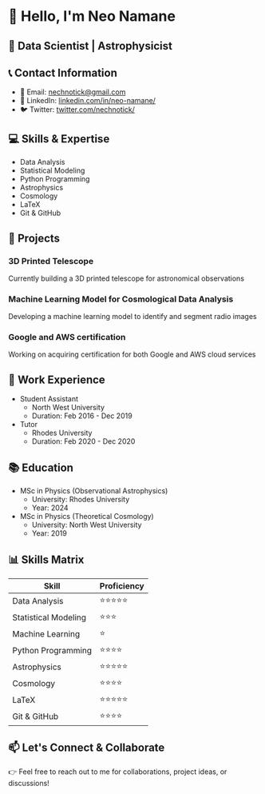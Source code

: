 # 👋 Hello, I'm Neo Namane

## 🌟 Data Scientist | Astrophysicist

## 📞 Contact Information
- 📧 Email: nechnotick@gmail.com
- 🔗 LinkedIn: [linkedin.com/in/neo-namane/](https://www.linkedin.com/in/neo-namane/)
- 🐦 Twitter: [twitter.com/nechnotick/](https://twitter.com/nechnotick/)

## 💻 Skills & Expertise
- Data Analysis
- Statistical Modeling
- Python Programming
- Astrophysics
- Cosmology
- LaTeX
- Git & GitHub

## 🚀 Projects
### 3D Printed Telescope
Currently building a 3D printed telescope for astronomical observations

### Machine Learning Model for Cosmological Data Analysis
Developing a machine learning model to identify and segment radio images

### Google and AWS certification
Working on acquiring certification for both Google and AWS cloud services

## 🌟 Work Experience
- Student Assistant
  - North West University
  - Duration: Feb 2016 - Dec 2019
- Tutor
  - Rhodes University
  - Duration: Feb 2020 - Dec 2020

## 📚 Education
- MSc in Physics (Observational Astrophysics)
  - University: Rhodes University
  - Year: 2024
- MSc in Physics (Theoretical Cosmology)
  - University: North West University
  - Year: 2019


## 📊 Skills Matrix
| Skill                | Proficiency |
|----------------------|-------------|
| Data Analysis        | ⭐️⭐️⭐️⭐️⭐️  |
| Statistical Modeling | ⭐️⭐️⭐️      |
| Machine Learning     | ⭐️          |
| Python Programming   | ⭐️⭐️⭐️⭐️    |
| Astrophysics         | ⭐️⭐️⭐️⭐️⭐️  |
| Cosmology            | ⭐️⭐️⭐️⭐️    |
| LaTeX                | ⭐️⭐️⭐️⭐️⭐️  |
| Git & GitHub         | ⭐️⭐️⭐️⭐️    |

## 📫 Let's Connect & Collaborate
👉 Feel free to reach out to me for collaborations, project ideas, or discussions!


<!---
nechnotick/nechnotick is a ✨ special ✨ repository because its `README.md` (this file) appears on your GitHub profile.
You can click the Preview link to take a look at your changes.
--->
